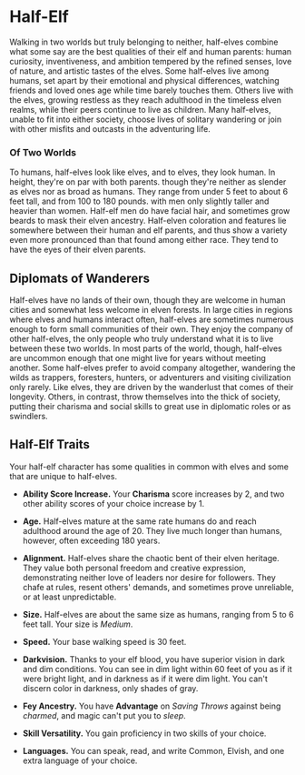 # Half-Elf

Walking in two worlds but truly belonging to neither,
half-elves combine what some say are the best qualities
of their elf and human parents: human curiosity,
inventiveness, and ambition tempered by the refined
senses, love of nature, and artistic tastes of the elves.
Some half-elves live among humans, set apart by their
emotional and physical differences, watching friends
and loved ones age while time barely touches them.
Others live with the elves, growing restless as they
reach adulthood in the timeless elven realms, while
their peers continue to live as children. Many half-elves,
unable to fit into either society, choose lives of solitary
wandering or join with other misfits and outcasts in
the adventuring life.

### Of Two Worlds

To humans, half-elves look like elves, and to elves, they
look human. In height, they're on par with both parents.
though they're neither as slender as elves nor as broad
as humans. They range from under 5 feet to about 6 feet
tall, and from 100 to 180 pounds. with men only slightly
taller and heavier than women. Half-elf men do have
facial hair, and sometimes grow beards to mask their
elven ancestry. Half-elven coloration and features lie
somewhere between their human and elf parents, and
thus show a variety even more pronounced than that
found among either race. They tend to have the eyes
of their elven parents.

## Diplomats of Wanderers

Half-elves have no lands of their own, though they are
welcome in human cities and somewhat less welcome
in elven forests. In large cities in regions where elves
and humans interact often, half-elves are sometimes
numerous enough to form small communities of their
own. They enjoy the company of other half-elves, the
only people who truly understand what it is to live
between these two worlds.
In most parts of the world, though, half-elves are
uncommon enough that one might live for years
without meeting another. Some half-elves prefer to
avoid company altogether, wandering the wilds as
trappers, foresters, hunters, or adventurers and visiting
civilization only rarely. Like elves, they are driven by
the wanderlust that comes of their longevity. Others,
in contrast, throw themselves into the thick of society,
putting their charisma and social skills to great use
in diplomatic roles or as swindlers.

## Half-Elf Traits
Your half-elf character has some qualities in common
with elves and some that are unique to half-elves.

* **Ability Score Increase.** Your **Charisma** score
increases by 2, and two other ability scores of your
choice increase by 1.

* **Age.** Half-elves mature at the same rate humans
do and reach adulthood around the age of 20. They
live much longer than humans, however, often
exceeding 180 years.

* **Alignment.** Half-elves share the chaotic bent of their
elven heritage. They value both personal freedom and
creative expression, demonstrating neither love
of leaders nor desire for followers. They chafe at
rules, resent others' demands, and sometimes prove
unreliable, or at least unpredictable.

* **Size.** Half-elves are about the same size as humans,
ranging from 5 to 6 feet tall. Your size is *Medium*.

* **Speed.** Your base walking speed is 30 feet.

* **Darkvision.** Thanks to your elf blood, you have
superior vision in dark and dim conditions. You can
see in dim light within 60 feet of you as if it were bright
light, and in darkness as if it were dim light. You can't
discern color in darkness, only shades of gray.

* **Fey Ancestry.** You have **Advantage** on *Saving Throws*
against being *charmed*, and magic can't put you to *sleep*.

* **Skill Versatility.** You gain proficiency in two skills
of your choice.

* **Languages.** You can speak, read, and write Common,
Elvish, and one extra language of your choice.
